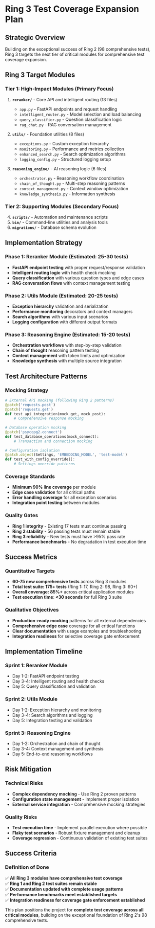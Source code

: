 # Ring 3 Test Coverage Expansion Plan

## Strategic Overview
Building on the exceptional success of Ring 2 (98 comprehensive tests), Ring 3 targets the next tier of critical modules for comprehensive test coverage expansion.

## Ring 3 Target Modules

### **Tier 1: High-Impact Modules** (Primary Focus)
1. **`reranker/`** - Core API and intelligent routing (13 files)
   - `app.py` - FastAPI endpoints and request handling
   - `intelligent_router.py` - Model selection and load balancing
   - `query_classifier.py` - Question classification logic
   - `rag_chat.py` - RAG conversation management

2. **`utils/`** - Foundation utilities (8 files)
   - `exceptions.py` - Custom exception hierarchy
   - `monitoring.py` - Performance and metrics collection
   - `enhanced_search.py` - Search optimization algorithms
   - `logging_config.py` - Structured logging setup

3. **`reasoning_engine/`** - AI reasoning logic (6 files)
   - `orchestrator.py` - Reasoning workflow coordination
   - `chain_of_thought.py` - Multi-step reasoning patterns
   - `context_management.py` - Context window optimization
   - `knowledge_synthesis.py` - Information synthesis

### **Tier 2: Supporting Modules** (Secondary Focus)
4. **`scripts/`** - Automation and maintenance scripts
5. **`bin/`** - Command-line utilities and analysis tools
6. **`migrations/`** - Database schema evolution

## Implementation Strategy

### Phase 1: Reranker Module (Estimated: 25-30 tests)
- **FastAPI endpoint testing** with proper request/response validation
- **Intelligent routing logic** with health check mocking  
- **Query classification** with various question types and edge cases
- **RAG conversation flows** with context management testing

### Phase 2: Utils Module (Estimated: 20-25 tests)
- **Exception hierarchy** validation and serialization
- **Performance monitoring** decorators and context managers
- **Search algorithms** with various input scenarios
- **Logging configuration** with different output formats

### Phase 3: Reasoning Engine (Estimated: 15-20 tests)
- **Orchestration workflows** with step-by-step validation
- **Chain of thought** reasoning pattern testing
- **Context management** with token limits and optimization
- **Knowledge synthesis** with multiple source integration

## Test Architecture Patterns

### Mocking Strategy
```python
# External API mocking (following Ring 2 patterns)
@patch('requests.post')
@patch('requests.get')
def test_api_integration(mock_get, mock_post):
    # Comprehensive response mocking
    
# Database operation mocking
@patch('psycopg2.connect')
def test_database_operations(mock_connect):
    # Transaction and connection mocking
    
# Configuration isolation
@patch.object(Settings, 'EMBEDDING_MODEL', 'test-model')
def test_with_config_override():
    # Settings override patterns
```

### Coverage Standards
- **Minimum 90% line coverage** per module
- **Edge case validation** for all critical paths
- **Error handling coverage** for all exception scenarios
- **Integration point testing** between modules

### Quality Gates
- **Ring 1 integrity** - Existing 17 tests must continue passing
- **Ring 2 stability** - 56 passing tests must remain stable
- **Ring 3 reliability** - New tests must have >95% pass rate
- **Performance benchmarks** - No degradation in test execution time

## Success Metrics

### Quantitative Targets
- **60-75 new comprehensive tests** across Ring 3 modules
- **Total test suite: 175+ tests** (Ring 1: 17, Ring 2: 98, Ring 3: 60+)
- **Overall coverage: 85%+** across critical application modules
- **Test execution time: <30 seconds** for full Ring 3 suite

### Qualitative Objectives
- **Production-ready mocking** patterns for all external dependencies
- **Comprehensive edge case** coverage for all critical functions
- **Clear documentation** with usage examples and troubleshooting
- **Integration readiness** for selective coverage gate enforcement

## Implementation Timeline

### Sprint 1: Reranker Module
- Day 1-2: FastAPI endpoint testing
- Day 3-4: Intelligent routing and health checks
- Day 5: Query classification and validation

### Sprint 2: Utils Module  
- Day 1-2: Exception hierarchy and monitoring
- Day 3-4: Search algorithms and logging
- Day 5: Integration testing and validation

### Sprint 3: Reasoning Engine
- Day 1-2: Orchestration and chain of thought
- Day 3-4: Context management and synthesis
- Day 5: End-to-end reasoning workflows

## Risk Mitigation

### Technical Risks
- **Complex dependency mocking** - Use Ring 2 proven patterns
- **Configuration state management** - Implement proper isolation
- **External service integration** - Comprehensive mocking strategies

### Quality Risks
- **Test execution time** - Implement parallel execution where possible
- **Flaky test scenarios** - Robust fixture management and cleanup
- **Coverage regression** - Continuous validation of existing test suites

## Success Criteria

### Definition of Done
✅ **All Ring 3 modules have comprehensive test coverage**  
✅ **Ring 1 and Ring 2 test suites remain stable**  
✅ **Documentation updated with complete usage patterns**  
✅ **Performance benchmarks meet established targets**  
✅ **Integration readiness for coverage gate enforcement established**

This plan positions the project for **complete test coverage across all critical modules**, building on the exceptional foundation of Ring 2's 98 comprehensive tests.